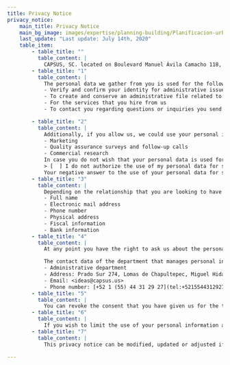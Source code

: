 ```yaml
---
title: Privacy Notice
privacy_notice:
    main_title: Privacy Notice
    main_bg_image: images/expertise/planning-building/Planificacion-urbana-banner.jpg
    last_update: "Last update: July 14th, 2020"
    table_item:
        - table_title: ""
          table_content: |
            CAPSUS, SC. located on Boulevard Manuel Ávila Camacho 118, office 1604 Lomas de Chapultepec, Alcaldía Miguel Hidalgo, c.p. 11000, in Mexico City, with the web portal www.capsus.mx, is responsible for the use and protection of your personal data. Therefore we confirm that:
        - table_title: "1"
          table_content: |
            The personal data we gather from you is used for the following ends: 
            - Verify and confirm your identity for administrative issues such as contracts and hiring processes
            - To create and conserve an administrative file related to the above point
            - For the services that you hire from us
            - To contact you regarding questions or inquiries you send us

        - table_title: "2"
          table_content: |
            Additionally, if you allow us, we could use your personal information for secondary issues that are not necessary for the services we request from you or that we provide to you. These secondary issues help us give you a better service and improve our internal processes. Such secondary issues include: 
            - Marketing
            - Quality assurance surveys and follow-up calls
            - Commercial research
            In case you do not wish that your personal data is used for secondary means, please indicate it in the following manner and let us know about it. 
            > [  ] I do not authorize the use of my personal data for secondary issues.
            Your negative answer to the use of your personal data for secondary issues will not be a motive to deny you the services that you wish to hire from us or that we want to hire from you.
        - table_title: "3"
          table_content: |
            Depending on the relationship that you are looking to have with us and the authorization you give use for their use, we will ask for the following type of information:
            - Full name
            - Electronic mail address
            - Phone number
            - Physical address
            - Fiscal information
            - Bank information
        - table_title: "4"
          table_content: |
            At any point you have the right to ask us about the personal data we have stored in our files, how we use them and who has access to them inside our organization. It is also your right to request modifications of your personal information, that we eliminate your records from our files, or that we change the use we give to them.  These rights are known under the Mexican law as ARCO rights. For using your ARCO rights at any moment, please send your request or inquiry to <ideas@capsus.us>.

            The contact data of the department that manages personal information and privacy issues, and that is in charge of the ARCO requests is:
            - Administrative department
            - Address: Prado Sur 274, Lomas de Chapultepec, Miguel Hidalgo, 11000, Ciudad de México
            - Email: <ideas@capsus.us>
            - Phone number: [+52 1 (55) 44 31 29 27](tel:+5215544312927)
        - table_title: "5"
          table_content: |
            You can revoke the consent that you have given us for the treatment of your personal data. However, it is important to note that not in all cases we will be able to resolve your request or terminate the use of your information immediately, since it is possible that due to some legal obligation we require to continue processing your personal data. Likewise, you must consider that, for certain purposes, the revocation of your consent implies that we cannot continue to provide the service you requested or receive services from you. A full revocation of the use of all your personal data may lead to the end of your relationship with us. To revoke your consent, you must submit your request through electronic format at the following email: <ideas@capsus.us>
        - table_title: "6"
          table_content: |
            If you wish to limit the use of your personal information and/or who has access to it, you can write us to:  <ideas@capsus.us>
        - table_title: "7"
          table_content: |
            This privacy notice can be modified, updated or adjusted if the laws and regulations in Mexico so demand it, or if we have significant changes to our provision of services or internal policies. Any changes made will be communicated in this web site www.capsus.mx as soon as possible, and will only be implemented once they are publicly available.

---
```


